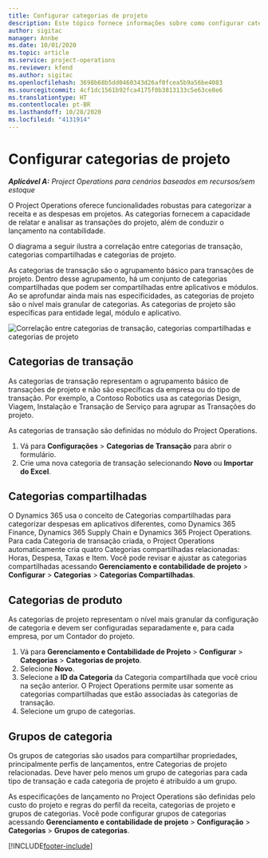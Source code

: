 ```yaml
---
title: Configurar categorias de projeto
description: Este tópico fornece informações sobre como configurar categorias de projeto.
author: sigitac
manager: Annbe
ms.date: 10/01/2020
ms.topic: article
ms.service: project-operations
ms.reviewer: kfend
ms.author: sigitac
ms.openlocfilehash: 3698b68b5dd0460343d26af0fcea5b9a56be4083
ms.sourcegitcommit: 4cf1dc1561b92fca4175f0b3813133c5e63ce8e6
ms.translationtype: HT
ms.contentlocale: pt-BR
ms.lasthandoff: 10/28/2020
ms.locfileid: "4131914"
---
```

# <a name="configure-project-categories"></a>Configurar categorias de projeto

_**Aplicável A:** Project Operations para cenários baseados em recursos/sem estoque_

O Project Operations oferece funcionalidades robustas para categorizar a receita e as despesas em projetos. As categorias fornecem a capacidade de relatar e analisar as transações do projeto, além de conduzir o lançamento na contabilidade.

O diagrama a seguir ilustra a correlação entre categorias de transação, categorias compartilhadas e categorias de projeto. 

As categorias de transação são o agrupamento básico para transações de projeto. Dentro desse agrupamento, há um conjunto de categorias compartilhadas que podem ser compartilhadas entre aplicativos e módulos. Ao se aprofundar ainda mais nas especificidades, as categorias de projeto são o nível mais granular de categorias. As categorias de projeto são específicas para entidade legal, módulo e aplicativo.

![Correlação entre categorias de transação, categorias compartilhadas e categorias de projeto](media/project-categories.png)

## <a name="transaction-categories"></a>Categorias de transação

As categorias de transação representam o agrupamento básico de transações de projeto e não são específicas da empresa ou do tipo de transação. Por exemplo, a Contoso Robotics usa as categorias Design, Viagem, Instalação e Transação de Serviço para agrupar as Transações do projeto.

As categorias de transação são definidas no módulo do Project Operations. 
1. Vá para **Configurações** \> **Categorias de Transação** para abrir o formulário. 
2. Crie uma nova categoria de transação selecionando **Novo** ou **Importar do Excel**.

## <a name="shared-categories"></a>Categorias compartilhadas

O Dynamics 365 usa o conceito de Categorias compartilhadas para categorizar despesas em aplicativos diferentes, como Dynamics 365 Finance, Dynamics 365 Supply Chain e Dynamics 365 Project Operations. Para cada Categoria de transação criada, o Project Operations automaticamente cria quatro Categorias compartilhadas relacionadas: Horas, Despesa, Taxas e Item. Você pode revisar e ajustar as categorias compartilhadas acessando **Gerenciamento e contabilidade de projeto** \> **Configurar** \> **Categorias** \> **Categorias Compartilhadas**.

## <a name="project-categories"></a>Categorias de produto

As categorias de projeto representam o nível mais granular da configuração de categoria e devem ser configuradas separadamente e, para cada empresa, por um Contador do projeto.

1. Vá para **Gerenciamento e Contabilidade de Projeto** \> **Configurar** \> **Categorias** \> **Categorias de projeto**.
2. Selecione **Novo**.
3. Selecione a **ID da Categoria** da Categoria compartilhada que você criou na seção anterior. O Project Operations permite usar somente as categorias compartilhadas que estão associadas às categorias de transação.
4. Selecione um grupo de categorias.

## <a name="category-groups"></a>Grupos de categoria

Os grupos de categorias são usados para compartilhar propriedades, principalmente perfis de lançamentos, entre Categorias de projeto relacionadas. Deve haver pelo menos um grupo de categorias para cada tipo de transação e cada categoria de projeto é atribuído a um grupo.

As especificações de lançamento no Project Operations são definidas pelo custo do projeto e regras do perfil da receita, categorias de projeto e grupos de categorias. Você pode configurar grupos de categorias acessando **Gerenciamento e contabilidade de projeto** \> **Configuração** \> **Categorias** \> **Grupos de categorias**.


[!INCLUDE[footer-include](../includes/footer-banner.md)]
